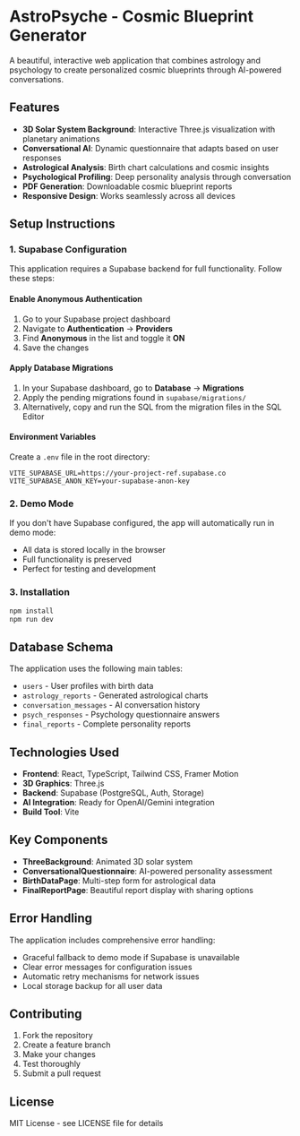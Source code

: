 # AstroPsyche - Cosmic Blueprint Generator

A beautiful, interactive web application that combines astrology and psychology to create personalized cosmic blueprints through AI-powered conversations.

## Features

- **3D Solar System Background**: Interactive Three.js visualization with planetary animations
- **Conversational AI**: Dynamic questionnaire that adapts based on user responses
- **Astrological Analysis**: Birth chart calculations and cosmic insights
- **Psychological Profiling**: Deep personality analysis through conversation
- **PDF Generation**: Downloadable cosmic blueprint reports
- **Responsive Design**: Works seamlessly across all devices

## Setup Instructions

### 1. Supabase Configuration

This application requires a Supabase backend for full functionality. Follow these steps:

#### Enable Anonymous Authentication
1. Go to your Supabase project dashboard
2. Navigate to **Authentication** → **Providers**
3. Find **Anonymous** in the list and toggle it **ON**
4. Save the changes

#### Apply Database Migrations
1. In your Supabase dashboard, go to **Database** → **Migrations**
2. Apply the pending migrations found in `supabase/migrations/`
3. Alternatively, copy and run the SQL from the migration files in the SQL Editor

#### Environment Variables
Create a `.env` file in the root directory:

```env
VITE_SUPABASE_URL=https://your-project-ref.supabase.co
VITE_SUPABASE_ANON_KEY=your-supabase-anon-key
```

### 2. Demo Mode

If you don't have Supabase configured, the app will automatically run in demo mode:
- All data is stored locally in the browser
- Full functionality is preserved
- Perfect for testing and development

### 3. Installation

```bash
npm install
npm run dev
```

## Database Schema

The application uses the following main tables:
- `users` - User profiles with birth data
- `astrology_reports` - Generated astrological charts
- `conversation_messages` - AI conversation history
- `psych_responses` - Psychology questionnaire answers
- `final_reports` - Complete personality reports

## Technologies Used

- **Frontend**: React, TypeScript, Tailwind CSS, Framer Motion
- **3D Graphics**: Three.js
- **Backend**: Supabase (PostgreSQL, Auth, Storage)
- **AI Integration**: Ready for OpenAI/Gemini integration
- **Build Tool**: Vite

## Key Components

- **ThreeBackground**: Animated 3D solar system
- **ConversationalQuestionnaire**: AI-powered personality assessment
- **BirthDataPage**: Multi-step form for astrological data
- **FinalReportPage**: Beautiful report display with sharing options

## Error Handling

The application includes comprehensive error handling:
- Graceful fallback to demo mode if Supabase is unavailable
- Clear error messages for configuration issues
- Automatic retry mechanisms for network issues
- Local storage backup for all user data

## Contributing

1. Fork the repository
2. Create a feature branch
3. Make your changes
4. Test thoroughly
5. Submit a pull request

## License

MIT License - see LICENSE file for details